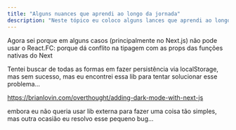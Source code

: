 ```yaml
---
title: "Alguns nuances que aprendi ao longo da jornada"
description: "Neste tópico eu coloco alguns lances que aprendi ao longo do desenvolvimento."
---
```


Agora sei porque em alguns casos (principalmente no Next.js) não pode usar o React.FC: porque dá conflito na tipagem com as props das funções nativas do Next

Tentei buscar de todas as formas em fazer persistência via localStorage, mas sem sucesso, mas eu encontrei essa lib para tentar solucionar esse problema...

https://brianlovin.com/overthought/adding-dark-mode-with-next-js

embora eu não queria usar lib externa para fazer uma coisa tão simples, mas outra ocasião eu resolvo esse pequeno bug...
